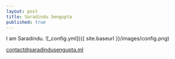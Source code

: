 ```yaml
---
layout: post
title: Saradindu Sengupta
published: true
---
```


I am Saradindu.
![_config.yml]({{ site.baseurl }}/images/config.png)

contact@saradindusengupta.ml